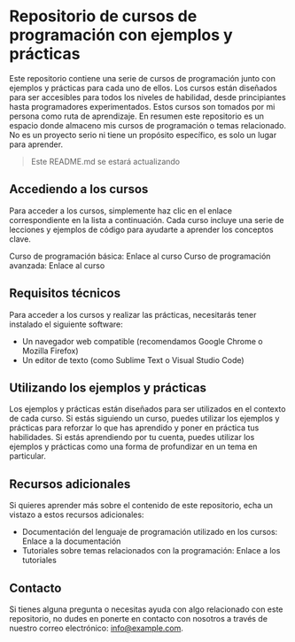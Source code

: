 # Repositorio de cursos de programación con ejemplos y prácticas

Este repositorio contiene una serie de cursos de programación junto con ejemplos y prácticas para cada uno de ellos. Los cursos están diseñados para ser accesibles para todos los niveles de habilidad, desde principiantes hasta programadores experimentados. Estos cursos son tomados por mi persona como ruta de aprendizaje. En resumen este repositorio es un espacio donde almaceno mis cursos de programación o temas relacionado. No es un proyecto serio ni tiene un propósito específico, es solo un lugar para aprender.

> Este README.md se estará actualizando

## Accediendo a los cursos

Para acceder a los cursos, simplemente haz clic en el enlace correspondiente en la lista a continuación. Cada curso incluye una serie de lecciones y ejemplos de código para ayudarte a aprender los conceptos clave.

Curso de programación básica: Enlace al curso
Curso de programación avanzada: Enlace al curso

## Requisitos técnicos
Para acceder a los cursos y realizar las prácticas, necesitarás tener instalado el siguiente software:

- Un navegador web compatible (recomendamos Google Chrome o Mozilla Firefox)
- Un editor de texto (como Sublime Text o Visual Studio Code)

## Utilizando los ejemplos y prácticas
Los ejemplos y prácticas están diseñados para ser utilizados en el contexto de cada curso. Si estás siguiendo un curso, puedes utilizar los ejemplos y prácticas para reforzar lo que has aprendido y poner en práctica tus habilidades. Si estás aprendiendo por tu cuenta, puedes utilizar los ejemplos y prácticas como una forma de profundizar en un tema en particular.

## Recursos adicionales

Si quieres aprender más sobre el contenido de este repositorio, echa un vistazo a estos recursos adicionales:

- Documentación del lenguaje de programación utilizado en los cursos: Enlace a la documentación
- Tutoriales sobre temas relacionados con la programación: Enlace a los tutoriales

## Contacto
Si tienes alguna pregunta o necesitas ayuda con algo relacionado con este repositorio, no dudes en ponerte en contacto con nosotros a través de nuestro correo electrónico: info@example.com.
